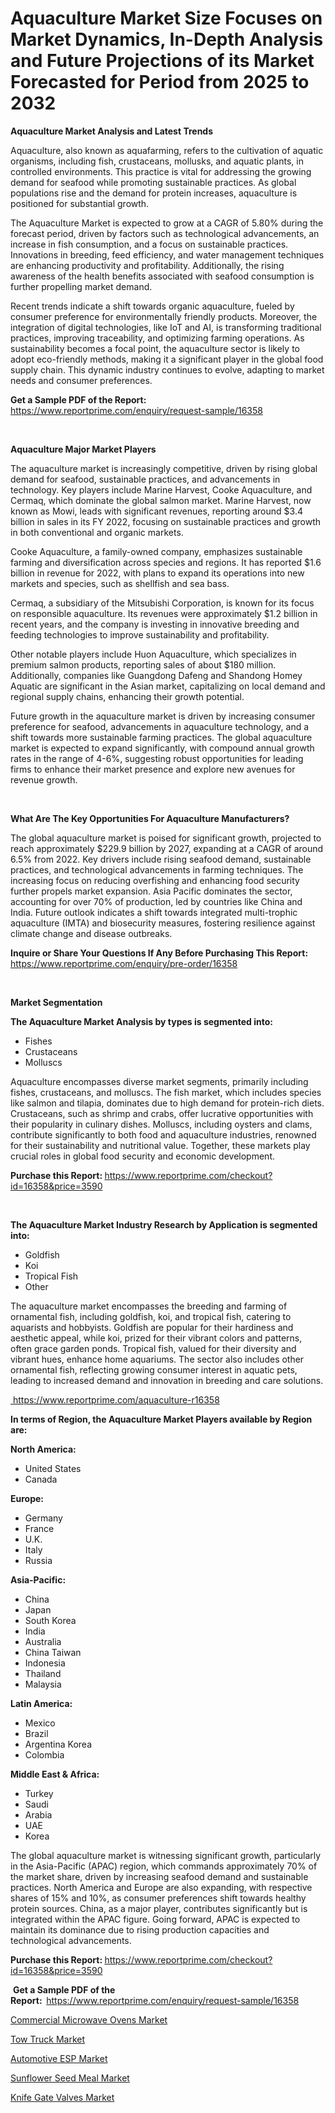 <p><h1>Aquaculture Market Size Focuses on Market Dynamics, In-Depth Analysis and Future Projections of its Market Forecasted for Period from 2025 to 2032</h1></p><p><strong>Aquaculture Market Analysis and Latest Trends</strong></p>
<p><p>Aquaculture, also known as aquafarming, refers to the cultivation of aquatic organisms, including fish, crustaceans, mollusks, and aquatic plants, in controlled environments. This practice is vital for addressing the growing demand for seafood while promoting sustainable practices. As global populations rise and the demand for protein increases, aquaculture is positioned for substantial growth. </p><p>The Aquaculture Market is expected to grow at a CAGR of 5.80% during the forecast period, driven by factors such as technological advancements, an increase in fish consumption, and a focus on sustainable practices. Innovations in breeding, feed efficiency, and water management techniques are enhancing productivity and profitability. Additionally, the rising awareness of the health benefits associated with seafood consumption is further propelling market demand.</p><p>Recent trends indicate a shift towards organic aquaculture, fueled by consumer preference for environmentally friendly products. Moreover, the integration of digital technologies, like IoT and AI, is transforming traditional practices, improving traceability, and optimizing farming operations. As sustainability becomes a focal point, the aquaculture sector is likely to adopt eco-friendly methods, making it a significant player in the global food supply chain. This dynamic industry continues to evolve, adapting to market needs and consumer preferences.</p></p>
<p><strong>Get a Sample PDF of the Report:&nbsp;</strong> <a href="https://www.reportprime.com/enquiry/request-sample/16358?utm_campaign=3139&utm_medium=2&utm_source=Github&utm_content=ia&utm_term=17032025&utm_id=aquaculture">https://www.reportprime.com/enquiry/request-sample/16358</a></p>
<p>&nbsp;</p>
<p><strong>Aquaculture Major Market Players</strong></p>
<p><p>The aquaculture market is increasingly competitive, driven by rising global demand for seafood, sustainable practices, and advancements in technology. Key players include Marine Harvest, Cooke Aquaculture, and Cermaq, which dominate the global salmon market. Marine Harvest, now known as Mowi, leads with significant revenues, reporting around $3.4 billion in sales in its FY 2022, focusing on sustainable practices and growth in both conventional and organic markets.</p><p>Cooke Aquaculture, a family-owned company, emphasizes sustainable farming and diversification across species and regions. It has reported $1.6 billion in revenue for 2022, with plans to expand its operations into new markets and species, such as shellfish and sea bass.</p><p>Cermaq, a subsidiary of the Mitsubishi Corporation, is known for its focus on responsible aquaculture. Its revenues were approximately $1.2 billion in recent years, and the company is investing in innovative breeding and feeding technologies to improve sustainability and profitability.</p><p>Other notable players include Huon Aquaculture, which specializes in premium salmon products, reporting sales of about $180 million. Additionally, companies like Guangdong Dafeng and Shandong Homey Aquatic are significant in the Asian market, capitalizing on local demand and regional supply chains, enhancing their growth potential.</p><p>Future growth in the aquaculture market is driven by increasing consumer preference for seafood, advancements in aquaculture technology, and a shift towards more sustainable farming practices. The global aquaculture market is expected to expand significantly, with compound annual growth rates in the range of 4-6%, suggesting robust opportunities for leading firms to enhance their market presence and explore new avenues for revenue growth.</p></p>
<p>&nbsp;</p>
<p><strong>What Are The Key Opportunities For Aquaculture Manufacturers?</strong></p>
<p><p>The global aquaculture market is poised for significant growth, projected to reach approximately $229.9 billion by 2027, expanding at a CAGR of around 6.5% from 2022. Key drivers include rising seafood demand, sustainable practices, and technological advancements in farming techniques. The increasing focus on reducing overfishing and enhancing food security further propels market expansion. Asia Pacific dominates the sector, accounting for over 70% of production, led by countries like China and India. Future outlook indicates a shift towards integrated multi-trophic aquaculture (IMTA) and biosecurity measures, fostering resilience against climate change and disease outbreaks.</p></p>
<p><strong>Inquire or Share Your Questions If Any Before Purchasing This Report:</strong> <a href="https://www.reportprime.com/enquiry/pre-order/16358?utm_campaign=3139&utm_medium=2&utm_source=Github&utm_content=ia&utm_term=17032025&utm_id=aquaculture">https://www.reportprime.com/enquiry/pre-order/16358</a></p>
<p>&nbsp;</p>
<p><strong>Market Segmentation</strong></p>
<p><strong>The Aquaculture Market Analysis by types is segmented into:</strong></p>
<p><ul><li>Fishes</li><li>Crustaceans</li><li>Molluscs</li></ul></p>
<p><p>Aquaculture encompasses diverse market segments, primarily including fishes, crustaceans, and molluscs. The fish market, which includes species like salmon and tilapia, dominates due to high demand for protein-rich diets. Crustaceans, such as shrimp and crabs, offer lucrative opportunities with their popularity in culinary dishes. Molluscs, including oysters and clams, contribute significantly to both food and aquaculture industries, renowned for their sustainability and nutritional value. Together, these markets play crucial roles in global food security and economic development.</p></p>
<p><strong>Purchase this Report:&nbsp;</strong><a href="https://www.reportprime.com/checkout?id=16358&price=3590&utm_campaign=3139&utm_medium=2&utm_source=Github&utm_content=ia&utm_term=17032025&utm_id=aquaculture">https://www.reportprime.com/checkout?id=16358&price=3590</a></p>
<p>&nbsp;</p>
<p><strong>The Aquaculture Market Industry Research by Application is segmented into:</strong></p>
<p><ul><li>Goldfish</li><li>Koi</li><li>Tropical Fish</li><li>Other</li></ul></p>
<p><p>The aquaculture market encompasses the breeding and farming of ornamental fish, including goldfish, koi, and tropical fish, catering to aquarists and hobbyists. Goldfish are popular for their hardiness and aesthetic appeal, while koi, prized for their vibrant colors and patterns, often grace garden ponds. Tropical fish, valued for their diversity and vibrant hues, enhance home aquariums. The sector also includes other ornamental fish, reflecting growing consumer interest in aquatic pets, leading to increased demand and innovation in breeding and care solutions.</p></p>
<p><a href="https://www.reportprime.com/aquaculture-r16358?utm_campaign=3139&utm_medium=2&utm_source=Github&utm_content=ia&utm_term=17032025&utm_id=aquaculture">&nbsp;https://www.reportprime.com/aquaculture-r16358</a></p>
<p><strong>In terms of Region, the Aquaculture Market Players available by Region are:</strong></p>
<p>
    <p> <strong> North America: </strong>
        <ul>
            <li>United States</li>
            <li>Canada</li>
        </ul>
        </p> 
    <p> <strong> Europe: </strong>
        <ul>
            <li>Germany</li>
            <li>France</li>
            <li>U.K.</li>
            <li>Italy</li>
            <li>Russia</li>
        </ul>
        </p> 
    <p> <strong> Asia-Pacific: </strong>
        <ul>
            <li>China</li>
            <li>Japan</li>
            <li>South Korea</li>
            <li>India</li>
            <li>Australia</li>
            <li>China Taiwan</li>
            <li>Indonesia</li>
            <li>Thailand</li>
            <li>Malaysia</li>
        </ul>
        </p> 
    <p> <strong> Latin America: </strong>
        <ul>
            <li>Mexico</li>
            <li>Brazil</li>
            <li>Argentina Korea</li>
            <li>Colombia</li>
        </ul>
        </p> 
    <p> <strong> Middle East & Africa: </strong>
        <ul>
            <li>Turkey</li>
            <li>Saudi</li>
            <li>Arabia</li>
            <li>UAE</li>
            <li>Korea</li>
        </ul>
    </p>
    </p>
<p><p>The global aquaculture market is witnessing significant growth, particularly in the Asia-Pacific (APAC) region, which commands approximately 70% of the market share, driven by increasing seafood demand and sustainable practices. North America and Europe are also expanding, with respective shares of 15% and 10%, as consumer preferences shift towards healthy protein sources. China, as a major player, contributes significantly but is integrated within the APAC figure. Going forward, APAC is expected to maintain its dominance due to rising production capacities and technological advancements.</p></p>
<p><strong>Purchase this Report: </strong><a href="https://www.reportprime.com/checkout?id=16358&price=3590&utm_campaign=3139&utm_medium=2&utm_source=Github&utm_content=ia&utm_term=17032025&utm_id=aquaculture">https://www.reportprime.com/checkout?id=16358&price=3590</a></p>
<p>&nbsp;<strong>Get a Sample PDF of the Report:&nbsp;&nbsp;</strong><a href="https://www.reportprime.com/enquiry/request-sample/16358?utm_campaign=3139&utm_medium=2&utm_source=Github&utm_content=ia&utm_term=17032025&utm_id=aquaculture">https://www.reportprime.com/enquiry/request-sample/16358</a></p>
<p><strong></strong></p>
<p><p><a href="https://www.linkedin.com/pulse/assessment-commercial-microwave-ovens-market-scope-markets-67axc?utm_campaign=3139&utm_medium=2&utm_source=Github&utm_content=ia&utm_term=17032025&utm_id=aquaculture">Commercial Microwave Ovens Market</a></p><p><a href="https://www.linkedin.com/pulse/comprehensive-review-tow-truck-market-includingmarket-trends-y4nbc?utm_campaign=3139&utm_medium=2&utm_source=Github&utm_content=ia&utm_term=17032025&utm_id=aquaculture">Tow Truck Market</a></p><p><a href="https://www.linkedin.com/pulse/market-size-trends-automotive-esp-125-cagr-expected-from-ucorc?utm_campaign=3139&utm_medium=2&utm_source=Github&utm_content=ia&utm_term=17032025&utm_id=aquaculture">Automotive ESP Market</a></p><p><a href="https://github.com/amoakuolaopa/Market-Research-Report-List-1/blob/main/sunflower-seed-meal-market.md?utm_campaign=3139&utm_medium=2&utm_source=Github&utm_content=ia&utm_term=17032025&utm_id=aquaculture">Sunflower Seed Meal Market</a></p><p><a href="https://www.linkedin.com/pulse/forecasting-knife-gate-valves-market-success-key-factors-113-bdouf?utm_campaign=3139&utm_medium=2&utm_source=Github&utm_content=ia&utm_term=17032025&utm_id=aquaculture">Knife Gate Valves Market</a></p></p>